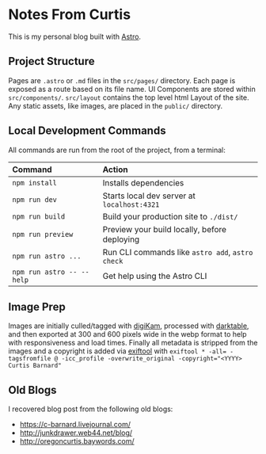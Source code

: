 # Notes From Curtis

This is my personal blog built with [Astro](https://docs.astro.build).

## Project Structure

Pages are `.astro` or `.md` files in the `src/pages/` directory. Each page is exposed as a route based on its file name. UI Components are stored within `src/components/`. `src/layout` contains the top level html Layout of the site. Any static assets, like images, are placed in the `public/` directory.

## Local Development Commands

All commands are run from the root of the project, from a terminal:

| Command                   | Action                                           |
| :------------------------ | :----------------------------------------------- |
| `npm install`             | Installs dependencies                            |
| `npm run dev`             | Starts local dev server at `localhost:4321`      |
| `npm run build`           | Build your production site to `./dist/`          |
| `npm run preview`         | Preview your build locally, before deploying     |
| `npm run astro ...`       | Run CLI commands like `astro add`, `astro check` |
| `npm run astro -- --help` | Get help using the Astro CLI                     |

## Image Prep

Images are initially culled/tagged with [digiKam](https://www.digikam.org/), processed with [darktable](https://www.darktable.org/), and then exported at 300 and 600 pixels wide in the webp format to help with responsiveness and load times. Finally all metadata is stripped from the images and a copyright is added via [exiftool](https://exiftool.org/) with `exiftool * -all= -tagsfromfile @ -icc_profile -overwrite_original -copyright="<YYYY> Curtis Barnard"`

## Old Blogs
I recovered blog post from the following old blogs:
* https://c-barnard.livejournal.com/
* http://junkdrawer.web44.net/blog/
* http://oregoncurtis.baywords.com/